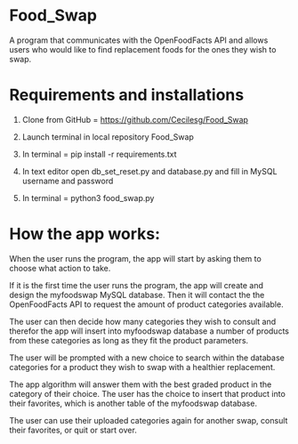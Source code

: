 # Food_Swap
A program that communicates with the OpenFoodFacts API and allows users who
would like to find replacement foods for the ones they wish to swap.

# Requirements and installations
1. Clone from GitHub = https://github.com/Cecilesg/Food_Swap

2. Launch terminal in local repository Food_Swap

3. In terminal = pip install -r requirements.txt

4. In text editor open db_set_reset.py and database.py and fill in MySQL
username and password

6. In terminal = python3 food_swap.py

# How the app works:
When the user runs the program, the app will start by asking them to choose
what action to take.

If it is the first time the user runs the program, the app will create and
design the myfoodswap MySQL database. Then it will contact the the OpenFoodFacts
API to request the amount of product categories available.

The user can then decide how many categories they wish to consult and
therefor the app will insert into myfoodswap database a number of products from
these categories as long as they fit the product parameters.

The user will be prompted with a new choice to search within the database
categories for a product they wish to swap with a healthier replacement.

The app algorithm will answer them with the best graded product in the
category of their choice. The user has the choice to insert that product into
their favorites, which is another table of the myfoodswap database.

The user can use their uploaded categories again for another
swap, consult their favorites, or quit or start over.

